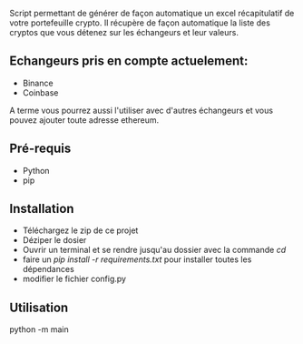 Script permettant de générer de façon automatique un excel récapitulatif de votre portefeuille crypto.
Il récupère de façon automatique la liste des cryptos que vous détenez sur les échangeurs et leur valeurs.

## Echangeurs pris en compte actuelement:
- Binance
- Coinbase

A terme vous pourrez aussi l'utiliser avec d'autres échangeurs et vous pouvez ajouter toute adresse ethereum.

## Pré-requis
- Python
- pip

## Installation
- Téléchargez le zip de ce projet
- Déziper le dosier
- Ouvrir un terminal et se rendre jusqu'au dossier avec la commande *cd*
- faire un *pip install -r requirements.txt* pour installer toutes les dépendances
- modifier le fichier config.py

## Utilisation
  python -m main


